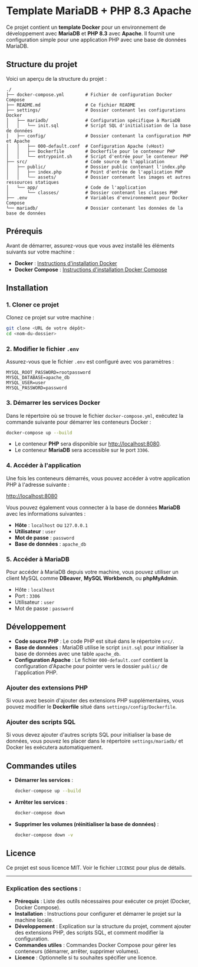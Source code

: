 # Template MariaDB + PHP 8.3 Apache

Ce projet contient un **template Docker** pour un environnement de développement avec **MariaDB** et **PHP 8.3** avec **Apache**. Il fournit une configuration simple pour une application PHP avec une base de données MariaDB.

## Structure du projet

Voici un aperçu de la structure du projet :

```
./
├── docker-compose.yml        # Fichier de configuration Docker Compose
├── README.md                 # Ce fichier README
├── settings/                 # Dossier contenant les configurations Docker
│   ├── mariadb/              # Configuration spécifique à MariaDB
│   │   └── init.sql          # Script SQL d'initialisation de la base de données
│   ├── config/               # Dossier contenant la configuration PHP et Apache
│   │   ├── 000-default.conf  # Configuration Apache (vHost)
│   │   ├── Dockerfile        # Dockerfile pour le conteneur PHP
│   │   └── entrypoint.sh     # Script d'entrée pour le conteneur PHP
├── src/                      # Code source de l'application
│   ├── public/               # Dossier public contenant l'index.php
│   │   ├── index.php         # Point d'entrée de l'application PHP
│   │   └── assets/           # Dossier contenant les images et autres ressources statiques
│   └── app/                  # Code de l'application
│       └── classes/          # Dossier contenant les classes PHP
├── .env                      # Variables d'environnement pour Docker Compose
└── mariadb/                  # Dossier contenant les données de la base de données
```

## Prérequis

Avant de démarrer, assurez-vous que vous avez installé les éléments suivants sur votre machine :

- **Docker** : [Instructions d'installation Docker](https://docs.docker.com/get-docker/)
- **Docker Compose** : [Instructions d'installation Docker Compose](https://docs.docker.com/compose/install/)

## Installation

### 1. Cloner ce projet

Clonez ce projet sur votre machine :

```bash
git clone <URL de votre dépôt>
cd <nom-du-dossier>
```

### 2. Modifier le fichier `.env`

Assurez-vous que le fichier `.env` est configuré avec vos paramètres :

```env
MYSQL_ROOT_PASSWORD=rootpassword
MYSQL_DATABASE=apache_db
MYSQL_USER=user
MYSQL_PASSWORD=password
```

### 3. Démarrer les services Docker

Dans le répertoire où se trouve le fichier `docker-compose.yml`, exécutez la commande suivante pour démarrer les conteneurs Docker :

```bash
docker-compose up --build
```

- Le conteneur **PHP** sera disponible sur [http://localhost:8080](http://localhost:8080).
- Le conteneur **MariaDB** sera accessible sur le port `3306`.

### 4. Accéder à l'application

Une fois les conteneurs démarrés, vous pouvez accéder à votre application PHP à l'adresse suivante :

[http://localhost:8080](http://localhost:8080)

Vous pouvez également vous connecter à la base de données **MariaDB** avec les informations suivantes :

- **Hôte** : `localhost` ou `127.0.0.1`
- **Utilisateur** : `user`
- **Mot de passe** : `password`
- **Base de données** : `apache_db`

### 5. Accéder à MariaDB

Pour accéder à MariaDB depuis votre machine, vous pouvez utiliser un client MySQL comme **DBeaver**, **MySQL Workbench**, ou **phpMyAdmin**.

- Hôte : `localhost`
- Port : `3306`
- Utilisateur : `user`
- Mot de passe : `password`

## Développement

- **Code source PHP** : Le code PHP est situé dans le répertoire `src/`.
- **Base de données** : MariaDB utilise le script `init.sql` pour initialiser la base de données avec une table `apache_db`.
- **Configuration Apache** : Le fichier `000-default.conf` contient la configuration d'Apache pour pointer vers le dossier `public/` de l'application PHP.

### Ajouter des extensions PHP

Si vous avez besoin d'ajouter des extensions PHP supplémentaires, vous pouvez modifier le **Dockerfile** situé dans `settings/config/Dockerfile`.

### Ajouter des scripts SQL

Si vous devez ajouter d'autres scripts SQL pour initialiser la base de données, vous pouvez les placer dans le répertoire `settings/mariadb/` et Docker les exécutera automatiquement.

## Commandes utiles

- **Démarrer les services** :

  ```bash
  docker-compose up --build
  ```

- **Arrêter les services** :

  ```bash
  docker-compose down
  ```

- **Supprimer les volumes (réinitialiser la base de données)** :

  ```bash
  docker-compose down -v
  ```

## Licence

Ce projet est sous licence MIT. Voir le fichier `LICENSE` pour plus de détails.

---

### Explication des sections :

- **Prérequis** : Liste des outils nécessaires pour exécuter ce projet (Docker, Docker Compose).
- **Installation** : Instructions pour configurer et démarrer le projet sur la machine locale.
- **Développement** : Explication sur la structure du projet, comment ajouter des extensions PHP, des scripts SQL, et comment modifier la configuration.
- **Commandes utiles** : Commandes Docker Compose pour gérer les conteneurs (démarrer, arrêter, supprimer volumes).
- **Licence** : Optionnelle si tu souhaites spécifier une licence.
